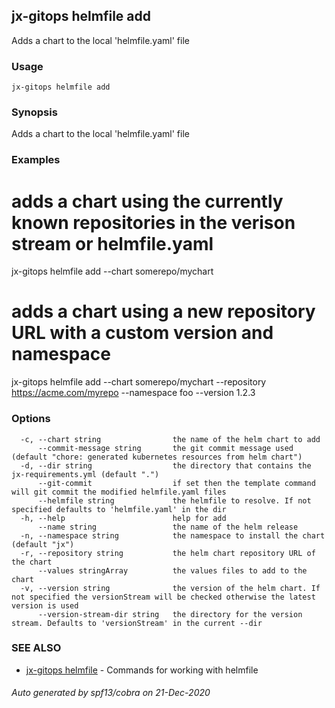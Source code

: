 ## jx-gitops helmfile add

Adds a chart to the local 'helmfile.yaml' file

### Usage

```
jx-gitops helmfile add
```

### Synopsis

Adds a chart to the local 'helmfile.yaml' file

### Examples

  # adds a chart using the currently known repositories in the verison stream or helmfile.yaml
  jx-gitops helmfile add --chart somerepo/mychart
  
  # adds a chart using a new repository URL with a custom version and namespace
  jx-gitops helmfile add --chart somerepo/mychart --repository https://acme.com/myrepo --namespace foo --version 1.2.3

### Options

```
  -c, --chart string                the name of the helm chart to add
      --commit-message string       the git commit message used (default "chore: generated kubernetes resources from helm chart")
  -d, --dir string                  the directory that contains the jx-requirements.yml (default ".")
      --git-commit                  if set then the template command will git commit the modified helmfile.yaml files
      --helmfile string             the helmfile to resolve. If not specified defaults to 'helmfile.yaml' in the dir
  -h, --help                        help for add
      --name string                 the name of the helm release
  -n, --namespace string            the namespace to install the chart (default "jx")
  -r, --repository string           the helm chart repository URL of the chart
      --values stringArray          the values files to add to the chart
  -v, --version string              the version of the helm chart. If not specified the versionStream will be checked otherwise the latest version is used
      --version-stream-dir string   the directory for the version stream. Defaults to 'versionStream' in the current --dir
```

### SEE ALSO

* [jx-gitops helmfile](jx-gitops_helmfile.md)	 - Commands for working with helmfile

###### Auto generated by spf13/cobra on 21-Dec-2020
